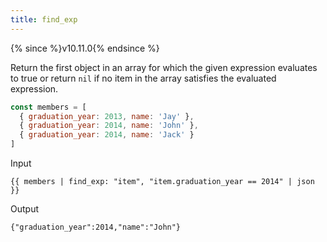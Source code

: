 ```yaml
---
title: find_exp
---
```


{% since %}v10.11.0{% endsince %}

Return the first object in an array for which the given expression evaluates to true or return `nil` if no item in the array satisfies the evaluated expression.

```javascript
const members = [
  { graduation_year: 2013, name: 'Jay' },
  { graduation_year: 2014, name: 'John' },
  { graduation_year: 2014, name: 'Jack' }
]
```

Input
```liquid
{{ members | find_exp: "item", "item.graduation_year == 2014" | json }}
```

Output
```text
{"graduation_year":2014,"name":"John"}
```
